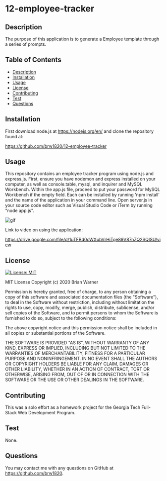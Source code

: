 # 12-employee-tracker
  ## Description
  The purpose of this application is to generate a Employee template through a series of prompts.
  ## Table of Contents
  * [Description](#description)
  * [Installation](#installation)
  * [Usage](#usage)
  * [License](#license)
  * [Contributing](#contributing)
  * [Test](#test)
  * [Questions](#questions)
  
  ## Installation
  First download node.js at https://nodejs.org/en/ and clone the repository found at:

https://github.com/brw1820/12-employee-tracker


  ## Usage
  This repository contains an employee tracker program using node.js and express.js.  First, ensure you have nodemon and express installed on your computer, as well as console.table, mysql, and inquirer and MySQL Workbench.  Within the app.js file, proceed to put your password for MySQL Workbench if the empty field.  Each can be installed by running 'npm install' and the name of the application in your command line.  Open server.js in your source code editor such as Visual Studio Code or iTerm by running "node app.js".


 ![gif](./Assets/employeetracker.gif)

Link to video on using the application:

https://drive.google.com/file/d/1uTFBd0oWXubVrHiTge89V87nZQ2SQISU/view

  ## License
  [![License: MIT](https://img.shields.io/badge/License-MIT-yellow.svg)](https://opensource.org/licenses/MIT)
  
  MIT License
Copyright (c) 2020 Brian Warner

Permission is hereby granted, free of charge, to any person obtaining a copy of this software and associated documentation files (the "Software"), to deal in the Software without restriction, including without limitation the rights to use, copy, modify, merge, publish, distribute, sublicense, and/or sell copies of the Software, and to permit persons to whom the Software is furnished to do so, subject to the following conditions:

The above copyright notice and this permission notice shall be included in all copies or substantial portions of the Software.

THE SOFTWARE IS PROVIDED "AS IS", WITHOUT WARRANTY OF ANY KIND, EXPRESS OR IMPLIED, INCLUDING BUT NOT LIMITED TO THE WARRANTIES OF MERCHANTABILITY, FITNESS FOR A PARTICULAR PURPOSE AND NONINFRINGEMENT. IN NO EVENT SHALL THE AUTHORS OR COPYRIGHT HOLDERS BE LIABLE FOR ANY CLAIM, DAMAGES OR OTHER LIABILITY, WHETHER IN AN ACTION OF CONTRACT, TORT OR OTHERWISE, ARISING FROM, OUT OF OR IN CONNECTION WITH THE SOFTWARE OR THE USE OR OTHER DEALINGS IN THE SOFTWARE.
  ## Contributing
This was a solo effort as a homework project for the Georgia Tech Full-Stack Web Development Program.
  ## Test
  None.
  ## Questions
 You may contact me with any questions on GitHub at https://github.com/brw1820.

